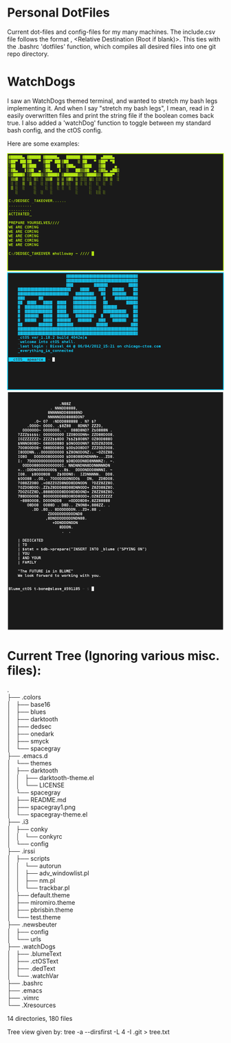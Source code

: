 # Personal DotFiles
Current dot-files and config-files for my many machines.
The include.csv file follows the format <Static System File Location>, <Relative Destination (Root if blank)>. This ties with the .bashrc 'dotfiles' function, which compiles all desired files into one git repo directory.

# WatchDogs
I saw an WatchDogs themed terminal, and wanted to stretch my bash legs implementing it. And when I say "stretch my bash legs", I mean, read in 2 easily overwritten files and print the string file if the boolean comes back true. I also added a 'watchDog' function to toggle between my standard bash config, and the ctOS config.

Here are some examples:

![DedSecTerm](https://github.com/WalkerGriggs/DotFiles/blob/master/READMEdia/dedsec.png)
![ctOSTerm](https://github.com/WalkerGriggs/DotFiles/blob/master/READMEdia/ctOS.png)
![BlumeTerm](https://github.com/WalkerGriggs/DotFiles/blob/master/READMEdia/blume.png)


# Current Tree (Ignoring various misc. files):
. </br>
├── .colors </br>
│   ├── base16  </br>
│   ├── blues </br>
│   ├── darktooth </br>
│   ├── dedsec </br>
│   ├── onedark </br>
│   ├── smyck </br>
│   └── spacegray </br>
├── .emacs.d </br>
│   └── themes </br>
│       ├── darktooth </br>
│       │   ├── darktooth-theme.el </br>
│       │   └── LICENSE </br>
│       └── spacegray </br>
│           ├── README.md </br>
│           ├── spacegray1.png </br>
│           └── spacegray-theme.el </br>
├── .i3 </br>
│   ├── conky </br>
│   │   └── conkyrc </br>
│   └── config </br>
├── .irssi </br>
│   ├── scripts </br>
│   │   └── autorun </br>
│   │       ├── adv_windowlist.pl </br>
│   │       ├── nm.pl </br>
│   │       └── trackbar.pl </br>
│   ├── default.theme </br>
│   ├── miromiro.theme </br>
│   ├── pbrisbin.theme </br>
│   └── test.theme </br>
├── .newsbeuter </br>
│   ├── config </br>
│   └── urls </br>
├── .watchDogs </br>
│   ├── .blumeText </br>
│   ├── .ctOSText </br>
│   ├── .dedText </br>
│   └── .watchVar </br>
├── .bashrc </br>
├── .emacs </br>
├── .vimrc </br>
└── .Xresources </br>

14 directories, 180 files

Tree view given by: tree -a --dirsfirst -L 4 -I .git > tree.txt
